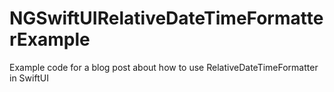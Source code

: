 # NGSwiftUIRelativeDateTimeFormatterExample
Example code for a blog post about how to use RelativeDateTimeFormatter in SwiftUI
